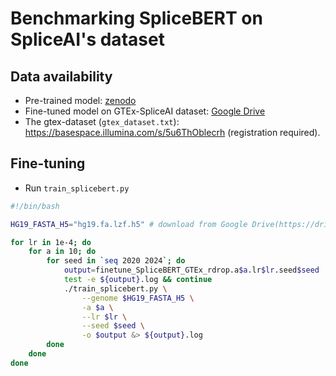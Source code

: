 # Benchmarking SpliceBERT on SpliceAI's dataset

## Data availability

- Pre-trained model: [zenodo](https://zenodo.org/records/7995778)  
- Fine-tuned model on GTEx-SpliceAI dataset: [Google Drive](https://drive.google.com/file/d/1sUrsKbe0HJfLmNxqcNkmZccy835V0UFP/view?usp=sharing)  
- The gtex-dataset (`gtex_dataset.txt`): https://basespace.illumina.com/s/5u6ThOblecrh (registration required).

## Fine-tuning

- Run `train_splicebert.py`

```bash 
#!/bin/bash

HG19_FASTA_H5="hg19.fa.lzf.h5" # download from Google Drive(https://drive.google.com/file/d/1amJJRtMKrgnrADwi7bgrK3aTMtV_LOAq/view?usp=drive_link) or convert from fasta file using fasta2hdf5.py (https://gist.github.com/chenkenbio/fb95823fa2dce71aee048973270473e0)

for lr in 1e-4; do
    for a in 10; do
        for seed in `seq 2020 2024`; do
            output=finetune_SpliceBERT_GTEx_rdrop.a$a.lr$lr.seed$seed
            test -e ${output}.log && continue
            ./train_splicebert.py \
                --genome $HG19_FASTA_H5 \
                -a $a \
                --lr $lr \
                --seed $seed \
                -o $output &> ${output}.log
        done
    done
done
```
